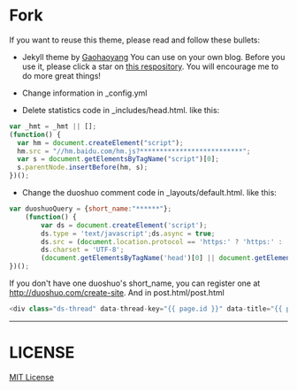 # Fork
If you want to reuse this theme, please read and follow these bullets:
* Jekyll theme by [Gaohaoyang](https://github.com/Gaohaoyang/gaohaoyang.github.io)
You can use on your own blog. Before you use it, please click a star on [this respository](https://github.com/Gaohaoyang/gaohaoyang.github.io/). You will encourage me to do more great things!

* Change information in _config.yml
* Delete statistics code in _includes/head.html.
like this:
```javascript
var _hmt = _hmt || [];
(function() {
  var hm = document.createElement("script");
  hm.src = "//hm.baidu.com/hm.js?**************************";
  var s = document.getElementsByTagName("script")[0]; 
  s.parentNode.insertBefore(hm, s);
})();
```

* Change the duoshuo comment code in _layouts/default.html.
like this:
```javascript
var duoshuoQuery = {short_name:"******"};
    (function() {
        var ds = document.createElement('script');
        ds.type = 'text/javascript';ds.async = true;
        ds.src = (document.location.protocol == 'https:' ? 'https:' : 'http:') + '//static.duoshuo.com/embed.js';
        ds.charset = 'UTF-8';
        (document.getElementsByTagName('head')[0] || document.getElementsByTagName('body')[0]).appendChild(ds);
})(); 
```
If you don't have one duoshuo's short_name, you can register one at http://duoshuo.com/create-site.
And in post.html/post.html
```javascript
<div class="ds-thread" data-thread-key="{{ page.id }}" data-title="{{ page.title }}" data-url="***.github.io{{ page.url }}"></div>
```
---

# LICENSE

[MIT License](https://github.com/Gaohaoyang/gaohaoyang.github.io/blob/master/LICENSE.md)



